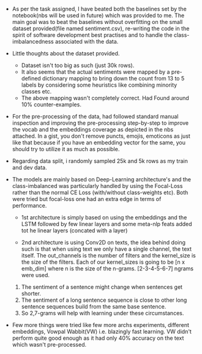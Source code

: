 - As per the task assigned, I have beated both the baselines set by the notebook(nbs will be used in future) which was provided to me. The main goal was to
beat the baselines without overfitting on the small dataset provided(file named sentiment.csv), re-writing the code in the spirit of software development best practises and to handle the class-imbalancedness associated with the data.

- Little thoughts about the dataset provided.

	- Dataset isn't too big as such (just 30k rows).
	- It also seems that the actual sentiments were mapped by a pre-defined dictionary mapping to bring down the count from 13 to 5 labels by considering some heuristics like combining minority classes etc.
	- The above mapping wasn't completely correct. Had Found around 10% counter-examples.
	
- For the pre-processing of the data, had followed standard manual inspection and improving the pre-processing step-by-step to improve the vocab and the embeddings coverage as depicted in the nbs attached. In a gist, you don't remove puncts, emojis, emoticons as just like that because if you have an embedding vector for the same, you should try to utilize
it as much as possible.

- Regarding data split, i randomly sampled 25k and 5k rows as my train and dev data.

- The models are mainly based on Deep-Learning architecture's and the class-imbalanced was particularly handled by using the Focal-Loss rather than the normal CE Loss (with/without class-weights etc). Both were tried but focal-loss one had an extra edge in terms of performance.
	
	- 1st architecture is simply based on using the embeddings and the LSTM followed by few linear layers and some meta-nlp feats added tot he linear layers  (concated with a layer)
	
	- 2nd architecture is using Conv2D on texts, the idea behind doing such is that when using text we only have a single channel, the text itself. The out_channels is the number of filters and the kernel_size is the size of the filters. Each of our kernel_sizes is going to be [n x emb_dim] where n is the size of the n-grams. [2-3-4-5-6-7] ngrams were used.
	
	1) The sentiment of a sentence might change when sentences get shorter.
	2) The sentiment of a long sentence sequence is close to other long sentence sequences build from the same base sentence.
	3) So 2,7-grams will help with learning under these circumstances.

- Few more things were tried like few more archs experiments, different embeddings, Vowpal Wabbit(VW) i.e. blazingly fast learning. VW didn't perform quite good enough as it had only 40% accuracy on the text which wasn't pre-processed.

